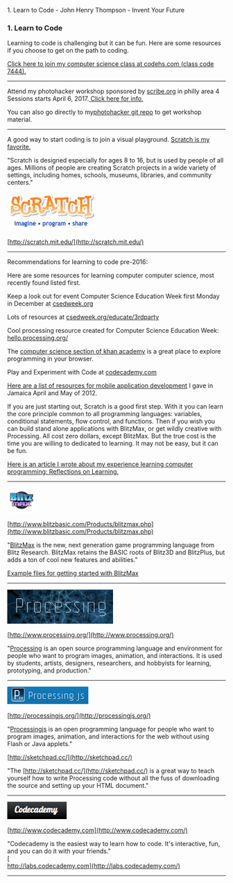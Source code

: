 1\. Learn to Code - John Henry Thompson - Invent Your Future

### 1\. Learn to Code

Learning to code is challenging but it can be fun. Here are some resources if you choose to get on the path to coding.

[Click here to join my computer science class at codehs.com (class code 7444).](http://codehs.com/go/7444)

---

Attend my photohacker workshop sponsored by [scribe.org](http://scribe.org/) in philly area 4 Sessions starts April 6, 2017.[ Click here for info.](http://scribe.org/events/youth-learn-hackers-take-control-your-photos)

You can also go directly to my[photohacker git repo](https://github.com/jht1900/photohacker) to get workshop material.

---

A good way to start coding is to join a visual playground. [Scratch is my favorite.](http://scratch.mit.edu/)

"Scratch is designed especially for ages 8 to 16, but is used by people of all ages. Millions of people are creating Scratch projects in a wide variety of settings, including homes, schools, museums, libraries, and community centers."

![](_/rsrc/1295018001782/learning-to-program/scratch-logo.png)

[http://scratch.mit.edu/](http://scratch.mit.edu/)

---

Recommendations for learning to code pre-2016:

Here are some resources for learning computer computer science, most recently found listed first.

Keep a look out for event Computer Science Education Week first Monday in December at [csedweek.org](http://csedweek.org/)

Lots of resources at [csedweek.org/educate/3rdparty](http://csedweek.org/educate/3rdparty)

Cool processing resource created for Computer Science Education Week: [hello.processing.org/](http://hello.processing.org/)

The [computer science section of khan academy](http://www.khanacademy.org/cs) is a great place to explore  programming in your browser.

Play and Experiment with Code at [codecademy.com](http://www.codecademy.com/)

[Here are a list of resources for mobile application development](../www.j4u2.com/breadfruit/index.html) I gave in Jamaica April and May of 2012.

If you are just starting out, Scratch is a good first step. With it you can learn the core principle common to all programming languages: variables, conditional statements, flow control, and functions. Then if you wish you can build stand alone applications with BlitzMax, or get wildly creative with Processing. All cost zero dollars, except BlitzMax. But the true cost is the time you are willing to dedicated to learning. It may not be easy, but it can be fun.

[Here is an article I wrote about my experience learning computer programming: Reflections on Learning.](the-art-of-learning/reflections.html)

---

[![](_/rsrc/1295018101864/learning-to-program/blitzmax-logo.png)](http://www.blitzbasic.com/Products/blitzmax.php)

[http://www.blitzbasic.com/Products/blitzmax.php](http://www.blitzbasic.com/Products/blitzmax.php)

"[BlitzMax](http://www.blitzbasic.com/Products/blitzmax.php) is the new, next generation game programming language from Blitz Research. BlitzMax retains the BASIC roots of Blitz3D and BlitzPlus, but adds a ton of cool new features and abilities."

[Example files for getting started with BlitzMax](https://github.com/jht1900/BlitzMax-Kickstart)

---

[![](_/rsrc/1295018136175/learning-to-program/processing-logo.png)](http://www.blitzbasic.com/Products/blitzmax.php)

[http://www.processing.org/](http://www.processing.org/)

"[Processing](http://processing.org/) is an open source programming language and environment for people who want to program images, animation, and interactions. It is used by students, artists, designers, researchers, and hobbyists for learning, prototyping, and production."

---

[![](_/rsrc/1295018169988/learning-to-program/processing-js.png)](http://www.blitzbasic.com/Products/blitzmax.php)

[http://processingjs.org/](http://processingjs.org/)

"[Processingjs](http://processingjs.org/) is an open programming language for people who want to program images, animation, and interactions for the web without using Flash or Java applets."

[http://sketchpad.cc/](http://sketchpad.cc/)

"The [http://sketchpad.cc/](http://sketchpad.cc/) is a great way to teach yourself how to write Processing code without all the fuss of downloading the source and setting up your HTML document."

---

[![](_/rsrc/1325242193071/learning-to-program/codeacademy.png)](http://www.codecademy.com)

[http://www.codecademy.com](http://www.codecademy.com/)

"Codecademy is the easiest way to learn how to code. It's interactive, fun, and you can do it with your friends."  
[  
http://labs.codecademy.com](http://labs.codecademy.com/)

---
